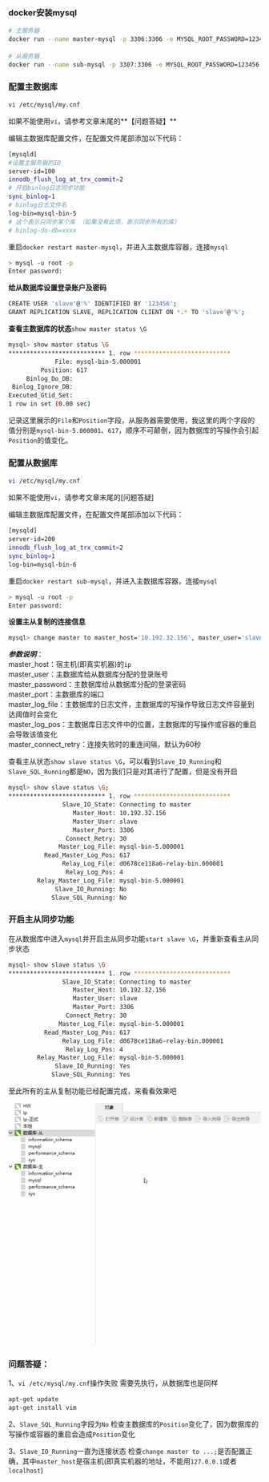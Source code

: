### docker安装mysql

```bash
# 主服务器
docker run --name master-mysql -p 3306:3306 -e MYSQL_ROOT_PASSWORD=123456 -d mysql:5.7.30

# 从服务器
docker run --name sub-mysql -p 3307:3306 -e MYSQL_ROOT_PASSWORD=123456 -d mysql:5.7.30
```

### 配置主数据库
```bash
vi /etc/mysql/my.cnf
```

如果不能使用`vi`，请参考文章末尾的**【问题答疑】**

编辑主数据库配置文件，在配置文件尾部添加以下代码：
```bash
[mysqld]
#设置主服务器的ID
server-id=100
innodb_flush_log_at_trx_commit=2
# 开启binlog日志同步功能
sync_binlog=1
# binlog日志文件名
log-bin=mysql-bin-5
# 这个表示只同步某个库 （如果没有此项，表示同步所有的库）
# binlog-do-db=xxxx
```

重启`docker restart master-mysql`，并进入主数据库容器，连接`mysql`
```bash
> mysql -u root -p
Enter password:
```

**给从数据库设置登录账户及密码**
```bash
CREATE USER 'slave'@'%' IDENTIFIED BY '123456';
GRANT REPLICATION SLAVE, REPLICATION CLIENT ON *.* TO 'slave'@'%';
```

**查看主数据库的状态**`show master status \G`
```bash
mysql> show master status \G
*************************** 1. row ***************************
             File: mysql-bin-5.000001
         Position: 617
     Binlog_Do_DB:
 Binlog_Ignore_DB:
Executed_Gtid_Set:
1 row in set (0.00 sec)
```
记录这里展示的`File`和`Position`字段，从服务器需要使用，我这里的两个字段的值分别是`mysql-bin-5.000001`、`617`，顺序不可颠倒，因为数据库的写操作会引起`Position`的值变化。

### 配置从数据库
```bash
vi /etc/mysql/my.cnf
```

如果不能使用`vi`，请参考文章末尾的[问题答疑]

编辑主数据库配置文件，在配置文件尾部添加以下代码：
```bash
[mysqld]
server-id=200
innodb_flush_log_at_trx_commit=2
sync_binlog=1
log-bin=mysql-bin-6
```

重启`docker restart sub-mysql`，并进入主数据库容器，连接`mysql`
```bash
> mysql -u root -p
Enter password:
```

**设置主从复制的连接信息**
```bash
mysql> change master to master_host='10.192.32.156', master_user='slave', master_password='123456', master_port=3306, master_log_file='mysql-bin-5.000001', master_log_pos= 617, master_connect_retry=30;
```
***参数说明***：<br>
master_host：宿主机(即真实机器)的`ip`<br>
master_user：主数据库给从数据库分配的登录账号<br>
master_password：主数据库给从数据库分配的登录密码<br>
master_port：主数据库的端口<br>
master_log_file：主数据库的日志文件，主数据库的写操作导致日志文件容量到达阈值时会变化<br>
master_log_pos：主数据库日志文件中的位置，主数据库的写操作或容器的重启会导致该值变化<br>
master_connect_retry：连接失败时的重连间隔，默认为60秒

查看主从状态`show slave status \G`，可以看到`Slave_IO_Running`和`Slave_SQL_Running`都是`NO`，因为我们只是对其进行了配置，但是没有开启
```bash
mysql> show slave status \G;
*************************** 1. row ***************************
               Slave_IO_State: Connecting to master
                  Master_Host: 10.192.32.156
                  Master_User: slave
                  Master_Port: 3306
                Connect_Retry: 30
              Master_Log_File: mysql-bin-5.000001
          Read_Master_Log_Pos: 617
               Relay_Log_File: d0678ce118a6-relay-bin.000001
                Relay_Log_Pos: 4
        Relay_Master_Log_File: mysql-bin-5.000001
             Slave_IO_Running: No
            Slave_SQL_Running: No
```

### 开启主从同步功能
在从数据库中进入`mysql`并开启主从同步功能`start slave \G`，并重新查看主从同步状态
```bash
mysql> show slave status \G
*************************** 1. row ***************************
               Slave_IO_State: Connecting to master
                  Master_Host: 10.192.32.156
                  Master_User: slave
                  Master_Port: 3306
                Connect_Retry: 30
              Master_Log_File: mysql-bin-5.000001
          Read_Master_Log_Pos: 617
               Relay_Log_File: d0678ce118a6-relay-bin.000001
                Relay_Log_Pos: 4
        Relay_Master_Log_File: mysql-bin-5.000001
             Slave_IO_Running: Yes
            Slave_SQL_Running: Yes
```

至此所有的主从复制功能已经配置完成，来看看效果吧

![01](../static/images/mysql_m_s/01.gif)

### 问题答疑：
1、`vi /etc/mysql/my.cnf`操作失败
需要先执行，从数据库也是同样
```bash
apt-get update
apt-get install vim
```

2、`Slave_SQL_Running`字段为`No`
检查主数据库的`Position`变化了，因为数据库的写操作或容器的重启会造成`Position`变化

3、`Slave_IO_Running`一直为连接状态
检查`change master to ...;`是否配置正确，其中`master_host`是宿主机(即真实机器的地址，不能用`127.0.0.1`或者`localhost`)
